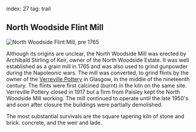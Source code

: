 index: 27
tag: trail

## North Woodside Flint Mill

![North Woodside Flint Mill, pre 1765](images/north-woodside-flint-mill.jpg)

Although its origins are unclear, the North Woodside
Mill was erected by Archibald Stirling of Keir, owner of
the North Woodside Estate. It was well established as a
grain mill in 1765 and was also used to grind
gunpowder during the Napoleonic wars. The mill was
converted, to grind flints by the owner of the [Verreville
Pottery][1] in Glasgow, in the middle of the nineteenth
century. The flints were first calcined (burnt) in the kiln
on the same site. Verreville Pottery closed in 1917 but a
firm from Paisley kept the North Woodside Mill working.
The mill continued to operate until the late 1950's and
soon after closure the buildings were partially
demolished.

The most substantial survivals are the square tapering
kiln of stone and brick. concrete, and the weir and lade.

[1]: /wiki/Verreville_Glass_and_Pottery_Works,_Glasgow